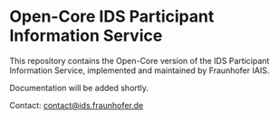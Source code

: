 # Open-Core IDS Participant Information Service

This repository contains the Open-Core version of the IDS Participant Information Service,
implemented and maintained by Fraunhofer IAIS.

Documentation will be added shortly.

Contact: [contact@ids.fraunhofer.de](mailto:contact@ids.fraunhofer.de)